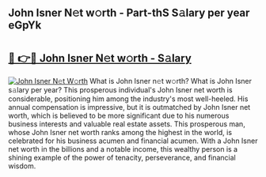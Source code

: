## John Isner N𝚎t w𝚘rth - Part-thS S𝚊lary per year eGpYk

# <h2><a href="http://gc1o88y.nevu.top/?p=John+Isner">🔗 👉🔴 John Isner N𝚎t w𝚘rth - S𝚊lary</a></h2>

[![John Isner N𝚎t W𝚘rth](https://i.imgur.com/Oavwk0R.jpeg)](http://gc1o88y.nevu.top/?p=John+Isner)
What is John Isner n𝚎t w𝚘rth? What is John Isner s𝚊lary per year?
This prosperous individual's John Isner net worth is considerable, positioning him among the industry's most well-heeled. His annual compensation is impressive, but it is outmatched by John Isner net worth, which is believed to be more significant due to his numerous business interests and valuable real estate assets. This prosperous man, whose John Isner net worth ranks among the highest in the world, is celebrated for his business acumen and financial acumen. With a John Isner net worth in the billions and a notable income, this wealthy person is a shining example of the power of tenacity, perseverance, and financial wisdom.
